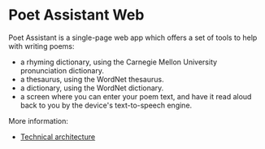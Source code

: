 # Poet Assistant Web

Poet Assistant is a single-page web app which offers a set of tools to help with writing poems:

* a rhyming dictionary, using the Carnegie Mellon University pronunciation dictionary.
* a thesaurus, using the WordNet thesaurus.
* a dictionary, using the WordNet dictionary.
* a screen where you can enter your poem text, and have it read aloud back to you by the device's text-to-speech engine.


More information:
* [Technical architecture](doc/architecture.md)
